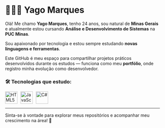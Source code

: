 # 🧑🏾‍💻 Yago Marques

Olá! Me chamo **Yago Marques**, tenho 24 anos, sou natural de **Minas Gerais** e atualmente estou cursando **Análise e Desenvolvimento de Sistemas** na **PUC Minas**. 

Sou apaixonado por tecnologia e estou sempre estudando **novas linguagens e ferramentas**.

Este GitHub é meu espaço para compartilhar projetos práticos desenvolvidos durante os estudos — funciona como meu **portfólio**, onde registro minha evolução como desenvolvedor.

### 🛠️ Tecnologias que estudo:

<div style="display: flex; gap: 10px;">
  <img src="https://cdn.jsdelivr.net/gh/devicons/devicon/icons/html5/html5-original.svg" width="40px" alt="HTML5"/>
  <img src="https://cdn.jsdelivr.net/gh/devicons/devicon/icons/javascript/javascript-original.svg" width="40px" alt="JavaScript"/>
  <img src="https://cdn.jsdelivr.net/gh/devicons/devicon/icons/csharp/csharp-original.svg" width="40px" alt="C#"/>
</div>

---

Sinta-se à vontade para explorar meus repositórios e acompanhar meu crescimento na área! 🚀

